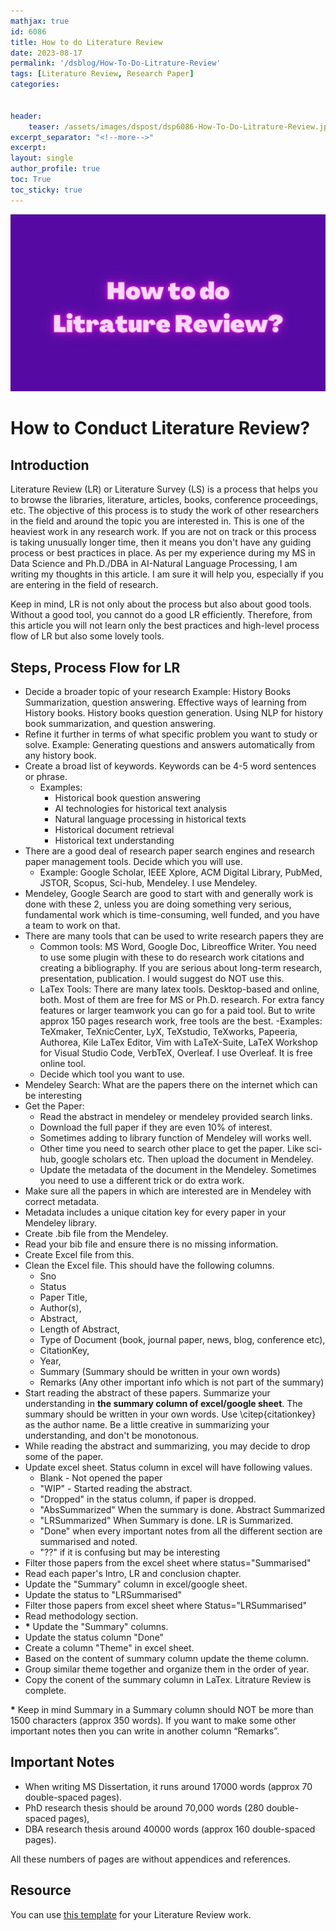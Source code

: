 ```yaml
---
mathjax: true
id: 6086
title: How to do Literature Review
date: 2023-08-17
permalink: '/dsblog/How-To-Do-Litrature-Review'
tags: [Literature Review, Research Paper]
categories:


header:
    teaser: /assets/images/dspost/dsp6086-How-To-Do-Litrature-Review.jpg
excerpt_separator: "<!--more-->"  
excerpt:  
layout: single  
author_profile: true  
toc: True  
toc_sticky: true
---
```



![How to do Literature Review]( /assets/images/dspost/dsp6086-How-To-Do-Litrature-Review.jpg)


# How to Conduct Literature Review?


## Introduction
Literature Review (LR) or Literature Survey (LS) is a process that helps you to browse the libraries, literature, articles, books, conference proceedings, etc. The objective of this process is to study the work of other researchers in the field and around the topic you are interested in. This is one of the heaviest work in any research work. If you are not on track or this process is taking unusually longer time, then it means you don't have any guiding process or best practices in place. As per my experience during my MS in Data Science and Ph.D./DBA in AI-Natural Language Processing, I am writing my thoughts in this article. I am sure it will help you, especially if you are entering in the field of research.


Keep in mind, LR is not only about the process but also about good tools. Without a good tool, you cannot do a good LR efficiently. Therefore, from this article you will not learn only the best practices and high-level process flow of LR but also some lovely tools.


## Steps, Process Flow for LR


- Decide a broader topic of your research
    Example: History Books Summarization, question answering. Effective ways of learning from History books. History books question generation. Using NLP for history book summarization, and question answering.
- Refine it further in terms of what specific problem you want to study or solve.
    Example: Generating questions and answers automatically from any history book.
- Create a broad list of keywords. Keywords can be 4-5 word sentences or phrase.
    - Examples:
        - Historical book question answering  
        - AI technologies for historical text analysis  
        - Natural language processing in historical texts  
        - Historical document retrieval  
        - Historical text understanding  
- There are a good deal of research paper search engines and research paper management tools. Decide which you will use.
    - Example: Google Scholar, IEEE Xplore, ACM Digital Library, PubMed, JSTOR, Scopus, Sci-hub, Mendeley. I use Mendeley.
 - Mendeley, Google Search are good to start with and generally work is done with these 2, unless you are doing something very serious, fundamental work which is time-consuming, well funded, and you have a team to work on that.
- There are many tools that can be used to write research papers they are
    - Common tools: MS Word, Google Doc, Libreoffice Writer. You need to use some plugin with these to do research work citations and creating a bibliography. If you are serious about long-term research, presentation, publication. I would suggest do NOT use this.
    - LaTex Tools: There are many latex tools. Desktop-based and online, both. Most of them are free for MS or Ph.D. research. For extra fancy features or larger teamwork you can go for a paid tool. But to write approx 150 pages research work, free tools are the best.
        -Examples: TeXmaker, TeXnicCenter, LyX, TeXstudio, TeXworks, Papeeria, Authorea, Kile LaTex Editor, Vim with LaTeX-Suite, LaTeX Workshop for Visual Studio Code, VerbTeX, Overleaf. I use Overleaf. It is free online tool.
    - Decide which tool you want to use.
- Mendeley Search: What are the papers there on the internet which can be interesting
- Get the Paper:
    - Read the abstract in mendeley or mendeley provided search links.
    - Download the full paper if they are even 10% of interest.
    - Sometimes adding to library function of Mendeley will works well.
    - Other time you need to search other place to get the paper. Like sci-hub, google scholars etc. Then upload the document in Mendeley.
    - Update the metadata of the document in the Mendeley. Sometimes you need to use a different trick or do extra work.
- Make sure all the papers in which are interested are in Mendeley with correct metadata.
- Metadata includes a unique citation key for every paper in your Mendeley library.
- Create .bib file from the Mendeley.
- Read your bib file and ensure there is no missing information.
- Create Excel file from this.
- Clean the Excel file. This should have the following columns.
    - Sno
    - Status
    - Paper Title,
    - Author(s),
    - Abstract,
    - Length of Abstract,
    - Type of Document (book, journal paper, news, blog, conference etc),
    - CitationKey,
    - Year,
    - Summary (Summary should be written in your own words)
    - Remarks (Any other important info which is not part of the summary)
- Start reading the abstract of these papers. Summarize your understanding in **the summary column of excel/google sheet**. The summary should be written in your own words. Use \citep{citationkey} as the author name. Be a little creative in summarizing your understanding, and don't be monotonous.
- While reading the abstract and summarizing, you may decide to drop some of the paper.
- Update excel sheet. Status column in excel will have following values.
    - Blank - Not opened the paper
    - "WIP" - Started reading the abstract.
    - "Dropped" in the status column, if paper is dropped.
    - "AbsSummarized" When the summary is done. Abstract Summarized
    - "LRSummarized" When Summary is done. LR is Summarized.
    - "Done" when every important notes from all the different section are summarised and noted.
    - "??" if it is confusing but may be interesting
- Filter those papers from the excel sheet where status="Summarised"
- Read each paper's Intro, LR and conclusion chapter.
- Update the "Summary" column in excel/google sheet.
- Update the status to "LRSummarised"
- Filter those papers from excel sheet where Status="LRSummarised"
- Read methodology section.
- __*__ Update the "Summary" columns.
- Update the status column "Done"
- Create a column "Theme" in excel sheet.
- Based on the content of summary column update the theme column.
- Group similar theme together and organize them in the order of year.
- Copy the conent of the summary column in LaTex. Litrature Review is complete.    



__*__ Keep in mind Summary in a Summary column should NOT be more than 1500 characters (approx 350 words). If you want to make some other important notes then you can write in another column “Remarks”.


## Important Notes
- When writing MS Dissertation, it runs around 17000 words (approx 70 double-spaced pages).
- PhD research thesis should be around 70,000 words (280 double-spaced pages),
- DBA research thesis around 40000 words (approx 160 double-spaced pages).


All these numbers of pages are without appendices and references.


## Resource
You can use [this template](https://docs.google.com/spreadsheets/d/1aAHzei8OYRS4rCaW44j9g8ewEeIGXrkAI6HQ4oiCw8o/edit?usp=sharing) for your Literature Review work.

